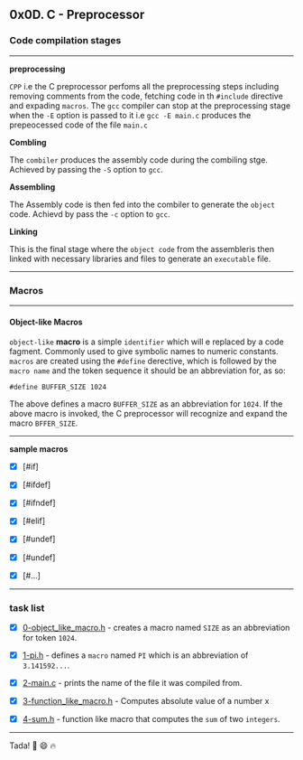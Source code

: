 ## 0x0D. C - Preprocessor

### Code compilation stages

---

**preprocessing**

`CPP` i.e the C preprocessor perfoms all the preprocessing steps including removing comments from the code, fetching code in th `#include` directive and expading `macros`.
The `gcc` compiler can stop at the preprocessing stage when the `-E` option is passed to it i.e `gcc -E main.c` produces the prepeocessed code of the file `main.c`

**Combling**

The `combiler` produces the assembly code  during the combiling stge. Achieved by passing the `-S` option to `gcc`.

**Assembling**

The Assembly code is then fed into the combiler to generate the `object` code. Achievd by pass the `-c` option to `gcc`.

**Linking**

This is the final stage where the `object code` from the assembleris then linked with necessary libraries and files to generate an `executable` file.

---

### Macros

---

#### Object-like Macros

`object-like` **macro** is a simple `identifier` which will e replaced by a code fagment. Commonly used to give symbolic names to numeric constants.
`macros` are created using the `#define` derective, which is followed by the `macro name` and the token sequence it should be an abbreviation for, as so:

```
#define BUFFER_SIZE 1024

```
The above defines a macro `BUFFER_SIZE` as an abbreviation for `1024`. If the above macro is invoked, the C preprocessor will recognize and expand the macro `BFFER_SIZE`.

---

**sample macros**

- [x] [#if]

- [x] [#ifdef]

- [x] [#ifndef]

- [x] [#elif]

- [x] [#undef]

- [x] [#undef]

- [x] [#...]

---

### task list

- [x] [0-object_like_macro.h](0-object_like_macro.h) - creates a macro named `SIZE` as an abbreviation for token `1024`.

- [x] [1-pi.h](1-pi.h) - defines a `macro` named `PI` which is an abbreviation of `3.141592...`.

- [x] [2-main.c](2-main.c) - prints the name of the file it was compiled from.

- [x] [3-function_like_macro.h](3-functio_like_macro.h) - Computes absolute value of a number x

- [x] [4-sum.h](4-sum.h) - function like macro that computes the `sum` of two `integers`.

---

Tada! :tada: :smile: :fire:
